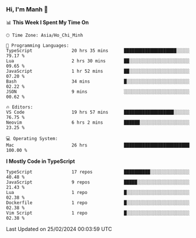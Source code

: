 ### Hi, I'm Manh 👋

<!--START_SECTION:waka-->
📊 **This Week I Spent My Time On** 

```text
🕑︎ Time Zone: Asia/Ho_Chi_Minh

💬 Programming Languages: 
TypeScript               20 hrs 35 mins      ████████████████████░░░░░   79.17 % 
Lua                      2 hrs 30 mins       ██░░░░░░░░░░░░░░░░░░░░░░░   09.65 % 
JavaScript               1 hr 52 mins        ██░░░░░░░░░░░░░░░░░░░░░░░   07.20 % 
Bash                     34 mins             █░░░░░░░░░░░░░░░░░░░░░░░░   02.22 % 
JSON                     9 mins              ░░░░░░░░░░░░░░░░░░░░░░░░░   00.62 % 

🔥 Editors: 
VS Code                  19 hrs 57 mins      ███████████████████░░░░░░   76.75 % 
Neovim                   6 hrs 2 mins        ██████░░░░░░░░░░░░░░░░░░░   23.25 % 

💻 Operating System: 
Mac                      26 hrs              █████████████████████████   100.00 % 
```

**I Mostly Code in TypeScript** 

```text
TypeScript               17 repos            ██████████░░░░░░░░░░░░░░░   40.48 % 
JavaScript               9 repos             █████░░░░░░░░░░░░░░░░░░░░   21.43 % 
Lua                      1 repo              █░░░░░░░░░░░░░░░░░░░░░░░░   02.38 % 
Dockerfile               1 repo              █░░░░░░░░░░░░░░░░░░░░░░░░   02.38 % 
Vim Script               1 repo              █░░░░░░░░░░░░░░░░░░░░░░░░   02.38 % 
```




 Last Updated on 25/02/2024 00:03:59 UTC
<!--END_SECTION:waka-->
